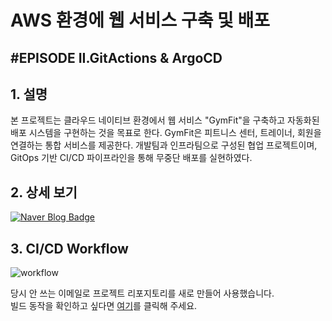 # AWS 환경에 웹 서비스 구축 및 배포

## \#EPISODE II.GitActions & ArgoCD

## 1. 설명
본 프로젝트는 클라우드 네이티브 환경에서 웹 서비스 "GymFit"을 구축하고 자동화된 배포 시스템을 구현하는 것을 목표로 한다. GymFit은 피트니스 센터, 트레이너, 회원을 연결하는 통합 서비스를 제공한다. 개발팀과 인프라팀으로 구성된 협업 프로젝트이며, GitOps 기반 CI/CD 파이프라인을 통해 무중단 배포를 실현하였다.

## 2. 상세 보기
[![Naver Blog Badge](https://img.shields.io/badge/Naver%20Blog-03C75A?style=flat&logo=Naver&logoColor=white)](https://blog.naver.com/genie290/223451486457)

## 3. CI/CD Workflow
![workflow](https://github.com/user-attachments/assets/7911b9f7-5954-4c6d-8ca0-a18198971ca1)

당시 안 쓰는 이메일로 프로젝트 리포지토리를 새로 만들어 사용했습니다.\
빌드 동작을 확인하고 싶다면 [여기](https://github.com/GymFit-Dev/GymFit-Application)를 클릭해 주세요.
